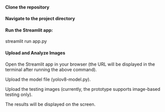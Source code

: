 #### Clone the repository

#### Navigate to the project directory

#### Run the Streamlit app:

streamlit run app.py

#### Upload and Analyze Images

Open the Streamlit app in your browser (the URL will be displayed in the terminal after running the above command).

Upload the model file (yolov8-model.py).

Upload the testing images (currently, the prototype supports image-based testing only).

The results will be displayed on the screen.
